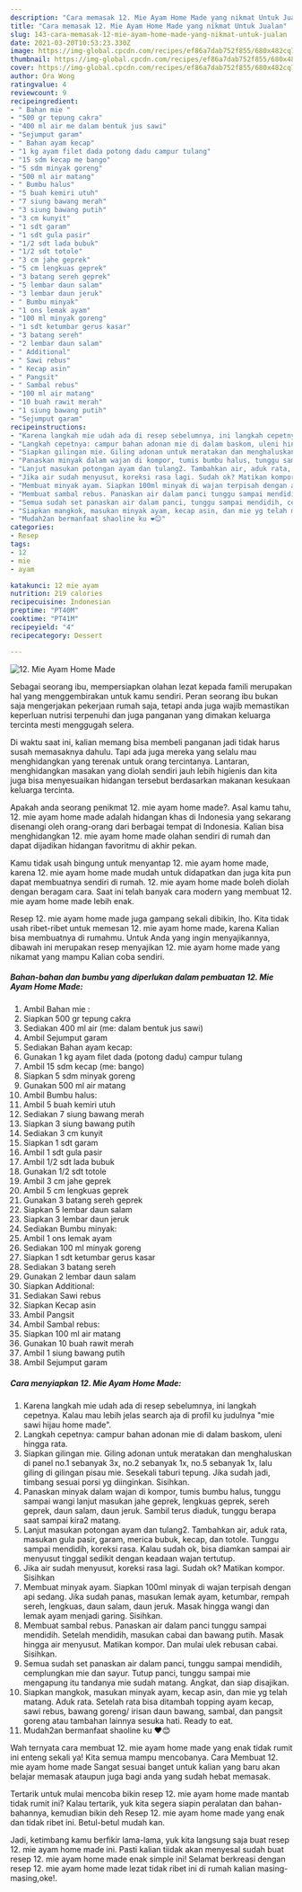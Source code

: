 ```yaml
---
description: "Cara memasak 12. Mie Ayam Home Made yang nikmat Untuk Jualan"
title: "Cara memasak 12. Mie Ayam Home Made yang nikmat Untuk Jualan"
slug: 143-cara-memasak-12-mie-ayam-home-made-yang-nikmat-untuk-jualan
date: 2021-03-20T10:53:23.330Z
image: https://img-global.cpcdn.com/recipes/ef86a7dab752f855/680x482cq70/12-mie-ayam-home-made-foto-resep-utama.jpg
thumbnail: https://img-global.cpcdn.com/recipes/ef86a7dab752f855/680x482cq70/12-mie-ayam-home-made-foto-resep-utama.jpg
cover: https://img-global.cpcdn.com/recipes/ef86a7dab752f855/680x482cq70/12-mie-ayam-home-made-foto-resep-utama.jpg
author: Ora Wong
ratingvalue: 4
reviewcount: 9
recipeingredient:
- " Bahan mie "
- "500 gr tepung cakra"
- "400 ml air me dalam bentuk jus sawi"
- "Sejumput garam"
- " Bahan ayam kecap"
- "1 kg ayam filet dada potong dadu campur tulang"
- "15 sdm kecap me bango"
- "5 sdm minyak goreng"
- "500 ml air matang"
- " Bumbu halus"
- "5 buah kemiri utuh"
- "7 siung bawang merah"
- "3 siung bawang putih"
- "3 cm kunyit"
- "1 sdt garam"
- "1 sdt gula pasir"
- "1/2 sdt lada bubuk"
- "1/2 sdt totole"
- "3 cm jahe geprek"
- "5 cm lengkuas geprek"
- "3 batang sereh geprek"
- "5 lembar daun salam"
- "3 lembar daun jeruk"
- " Bumbu minyak"
- "1 ons lemak ayam"
- "100 ml minyak goreng"
- "1 sdt ketumbar gerus kasar"
- "3 batang sereh"
- "2 lembar daun salam"
- " Additional"
- " Sawi rebus"
- " Kecap asin"
- " Pangsit"
- " Sambal rebus"
- "100 ml air matang"
- "10 buah rawit merah"
- "1 siung bawang putih"
- "Sejumput garam"
recipeinstructions:
- "Karena langkah mie udah ada di resep sebelumnya, ini langkah cepetnya. Kalau mau lebih jelas search aja di profil ku judulnya &#34;mie sawi hijau home made&#34;."
- "Langkah cepetnya: campur bahan adonan mie di dalam baskom, uleni hingga rata."
- "Siapkan gilingan mie. Giling adonan untuk meratakan dan menghaluskan di panel no.1 sebanyak 3x, no.2 sebanyak 1x, no.5 sebanyak 1x, lalu giling di gilingan pisau mie. Sesekali taburi tepung. Jika sudah jadi, timbang sesuai porsi yg diinginkan. Sisihkan."
- "Panaskan minyak dalam wajan di kompor, tumis bumbu halus, tunggu sampai wangi lanjut masukan jahe geprek, lengkuas geprek, sereh geprek, daun salam, daun jeruk. Sambil terus diaduk, tunggu berapa saat sampai kira2 matang."
- "Lanjut masukan potongan ayam dan tulang2. Tambahkan air, aduk rata, masukan gula pasir, garam, merica bubuk, kecap, dan totole. Tunggu sampai mendidih, koreksi rasa. Kalau sudah ok, bisa diamkan sampai air menyusut tinggal sedikit dengan keadaan wajan tertutup."
- "Jika air sudah menyusut, koreksi rasa lagi. Sudah ok? Matikan kompor. Sisihkan"
- "Membuat minyak ayam. Siapkan 100ml minyak di wajan terpisah dengan api sedang. Jika sudah panas, masukan lemak ayam, ketumbar, rempah sereh, lengkuas, daun salam, daun jeruk. Masak hingga wangi dan lemak ayam menjadi garing. Sisihkan."
- "Membuat sambal rebus. Panaskan air dalam panci tunggu sampai mendidih. Setelah mendidih, masukan cabai dan bawang putih. Masak hingga air menyusut. Matikan kompor. Dan mulai ulek rebusan cabai. Sisihkan."
- "Semua sudah set panaskan air dalam panci, tunggu sampai mendidih, cemplungkan mie dan sayur. Tutup panci, tunggu sampai mie mengapung itu tandanya mie sudah matang. Angkat, dan siap disajikan."
- "Siapkan mangkok, masukan minyak ayam, kecap asin, dan mie yg telah matang. Aduk rata. Setelah rata bisa ditambah topping ayam kecap, sawi rebus, bawang goreng/ irisan daun bawang, sambal, dan pangsit goreng atau tambahan lainnya sesuka hati. Ready to eat."
- "Mudah2an bermanfaat shaoline ku ❤😊"
categories:
- Resep
tags:
- 12
- mie
- ayam

katakunci: 12 mie ayam 
nutrition: 219 calories
recipecuisine: Indonesian
preptime: "PT40M"
cooktime: "PT41M"
recipeyield: "4"
recipecategory: Dessert

---
```



![12. Mie Ayam Home Made](https://img-global.cpcdn.com/recipes/ef86a7dab752f855/680x482cq70/12-mie-ayam-home-made-foto-resep-utama.jpg)

Sebagai seorang ibu, mempersiapkan olahan lezat kepada famili merupakan hal yang menggembirakan untuk kamu sendiri. Peran seorang ibu bukan saja mengerjakan pekerjaan rumah saja, tetapi anda juga wajib memastikan keperluan nutrisi terpenuhi dan juga panganan yang dimakan keluarga tercinta mesti menggugah selera.

Di waktu  saat ini, kalian memang bisa membeli panganan jadi tidak harus susah memasaknya dahulu. Tapi ada juga mereka yang selalu mau menghidangkan yang terenak untuk orang tercintanya. Lantaran, menghidangkan masakan yang diolah sendiri jauh lebih higienis dan kita juga bisa menyesuaikan hidangan tersebut berdasarkan makanan kesukaan keluarga tercinta. 



Apakah anda seorang penikmat 12. mie ayam home made?. Asal kamu tahu, 12. mie ayam home made adalah hidangan khas di Indonesia yang sekarang disenangi oleh orang-orang dari berbagai tempat di Indonesia. Kalian bisa menghidangkan 12. mie ayam home made olahan sendiri di rumah dan dapat dijadikan hidangan favoritmu di akhir pekan.

Kamu tidak usah bingung untuk menyantap 12. mie ayam home made, karena 12. mie ayam home made mudah untuk didapatkan dan juga kita pun dapat membuatnya sendiri di rumah. 12. mie ayam home made boleh diolah dengan beragam cara. Saat ini telah banyak cara modern yang membuat 12. mie ayam home made lebih enak.

Resep 12. mie ayam home made juga gampang sekali dibikin, lho. Kita tidak usah ribet-ribet untuk memesan 12. mie ayam home made, karena Kalian bisa membuatnya di rumahmu. Untuk Anda yang ingin menyajikannya, dibawah ini merupakan resep menyajikan 12. mie ayam home made yang nikamat yang mampu Kalian coba sendiri.

<!--inarticleads1-->

##### Bahan-bahan dan bumbu yang diperlukan dalam pembuatan 12. Mie Ayam Home Made:

1. Ambil  Bahan mie :
1. Siapkan 500 gr tepung cakra
1. Sediakan 400 ml air (me: dalam bentuk jus sawi)
1. Ambil Sejumput garam
1. Sediakan  Bahan ayam kecap:
1. Gunakan 1 kg ayam filet dada (potong dadu) campur tulang
1. Ambil 15 sdm kecap (me: bango)
1. Siapkan 5 sdm minyak goreng
1. Gunakan 500 ml air matang
1. Ambil  Bumbu halus:
1. Ambil 5 buah kemiri utuh
1. Sediakan 7 siung bawang merah
1. Siapkan 3 siung bawang putih
1. Sediakan 3 cm kunyit
1. Siapkan 1 sdt garam
1. Ambil 1 sdt gula pasir
1. Ambil 1/2 sdt lada bubuk
1. Gunakan 1/2 sdt totole
1. Ambil 3 cm jahe geprek
1. Ambil 5 cm lengkuas geprek
1. Gunakan 3 batang sereh geprek
1. Siapkan 5 lembar daun salam
1. Siapkan 3 lembar daun jeruk
1. Sediakan  Bumbu minyak:
1. Ambil 1 ons lemak ayam
1. Sediakan 100 ml minyak goreng
1. Siapkan 1 sdt ketumbar gerus kasar
1. Sediakan 3 batang sereh
1. Gunakan 2 lembar daun salam
1. Siapkan  Additional:
1. Sediakan  Sawi rebus
1. Siapkan  Kecap asin
1. Ambil  Pangsit
1. Ambil  Sambal rebus:
1. Siapkan 100 ml air matang
1. Gunakan 10 buah rawit merah
1. Ambil 1 siung bawang putih
1. Ambil Sejumput garam




<!--inarticleads2-->

##### Cara menyiapkan 12. Mie Ayam Home Made:

1. Karena langkah mie udah ada di resep sebelumnya, ini langkah cepetnya. Kalau mau lebih jelas search aja di profil ku judulnya &#34;mie sawi hijau home made&#34;.
1. Langkah cepetnya: campur bahan adonan mie di dalam baskom, uleni hingga rata.
1. Siapkan gilingan mie. Giling adonan untuk meratakan dan menghaluskan di panel no.1 sebanyak 3x, no.2 sebanyak 1x, no.5 sebanyak 1x, lalu giling di gilingan pisau mie. Sesekali taburi tepung. Jika sudah jadi, timbang sesuai porsi yg diinginkan. Sisihkan.
1. Panaskan minyak dalam wajan di kompor, tumis bumbu halus, tunggu sampai wangi lanjut masukan jahe geprek, lengkuas geprek, sereh geprek, daun salam, daun jeruk. Sambil terus diaduk, tunggu berapa saat sampai kira2 matang.
1. Lanjut masukan potongan ayam dan tulang2. Tambahkan air, aduk rata, masukan gula pasir, garam, merica bubuk, kecap, dan totole. Tunggu sampai mendidih, koreksi rasa. Kalau sudah ok, bisa diamkan sampai air menyusut tinggal sedikit dengan keadaan wajan tertutup.
1. Jika air sudah menyusut, koreksi rasa lagi. Sudah ok? Matikan kompor. Sisihkan
1. Membuat minyak ayam. Siapkan 100ml minyak di wajan terpisah dengan api sedang. Jika sudah panas, masukan lemak ayam, ketumbar, rempah sereh, lengkuas, daun salam, daun jeruk. Masak hingga wangi dan lemak ayam menjadi garing. Sisihkan.
1. Membuat sambal rebus. Panaskan air dalam panci tunggu sampai mendidih. Setelah mendidih, masukan cabai dan bawang putih. Masak hingga air menyusut. Matikan kompor. Dan mulai ulek rebusan cabai. Sisihkan.
1. Semua sudah set panaskan air dalam panci, tunggu sampai mendidih, cemplungkan mie dan sayur. Tutup panci, tunggu sampai mie mengapung itu tandanya mie sudah matang. Angkat, dan siap disajikan.
1. Siapkan mangkok, masukan minyak ayam, kecap asin, dan mie yg telah matang. Aduk rata. Setelah rata bisa ditambah topping ayam kecap, sawi rebus, bawang goreng/ irisan daun bawang, sambal, dan pangsit goreng atau tambahan lainnya sesuka hati. Ready to eat.
1. Mudah2an bermanfaat shaoline ku ❤😊




Wah ternyata cara membuat 12. mie ayam home made yang enak tidak rumit ini enteng sekali ya! Kita semua mampu mencobanya. Cara Membuat 12. mie ayam home made Sangat sesuai banget untuk kalian yang baru akan belajar memasak ataupun juga bagi anda yang sudah hebat memasak.

Tertarik untuk mulai mencoba bikin resep 12. mie ayam home made mantab tidak rumit ini? Kalau tertarik, yuk kita segera siapin peralatan dan bahan-bahannya, kemudian bikin deh Resep 12. mie ayam home made yang enak dan tidak ribet ini. Betul-betul mudah kan. 

Jadi, ketimbang kamu berfikir lama-lama, yuk kita langsung saja buat resep 12. mie ayam home made ini. Pasti kalian tiidak akan menyesal sudah buat resep 12. mie ayam home made enak simple ini! Selamat berkreasi dengan resep 12. mie ayam home made lezat tidak ribet ini di rumah kalian masing-masing,oke!.

